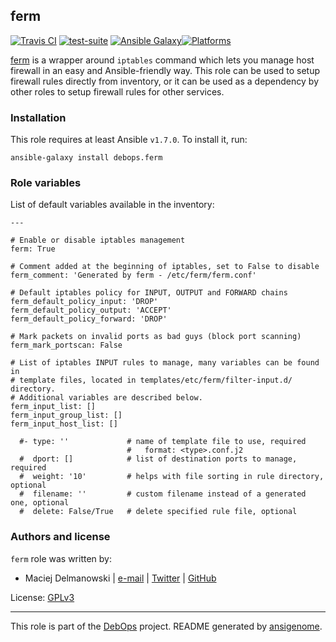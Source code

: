 ## ferm

[![Travis CI](https://secure.travis-ci.org/debops/ansible-ferm.png)](http://travis-ci.org/debops/ansible-ferm) [![test-suite](http://img.shields.io/badge/test--suite-ansible--ferm-blue.svg)](https://github.com/debops/test-suite/tree/master/ansible-ferm/) [![Ansible Galaxy](http://img.shields.io/badge/galaxy-debops.ferm-660198.svg)](https://galaxy.ansible.com/list#/roles/1565)[![Platforms](http://img.shields.io/badge/platforms-debian%20|%20ubuntu-lightgrey.svg)](#)

[ferm](http://ferm.foo-projects.org/) is a wrapper around `iptables`
command which lets you manage host firewall in an easy and Ansible-friendly
way. This role can be used to setup firewall rules directly from inventory,
or it can be used as a dependency by other roles to setup firewall rules
for other services.


### Installation

This role requires at least Ansible `v1.7.0`. To install it, run:

    ansible-galaxy install debops.ferm






### Role variables

List of default variables available in the inventory:

    ---
    
    # Enable or disable iptables management
    ferm: True
    
    # Comment added at the beginning of iptables, set to False to disable
    ferm_comment: 'Generated by ferm - /etc/ferm/ferm.conf'
    
    # Default iptables policy for INPUT, OUTPUT and FORWARD chains
    ferm_default_policy_input: 'DROP'
    ferm_default_policy_output: 'ACCEPT'
    ferm_default_policy_forward: 'DROP'
    
    # Mark packets on invalid ports as bad guys (block port scanning)
    ferm_mark_portscan: False
    
    # List of iptables INPUT rules to manage, many variables can be found in
    # template files, located in templates/etc/ferm/filter-input.d/ directory.
    # Additional variables are described below.
    ferm_input_list: []
    ferm_input_group_list: []
    ferm_input_host_list: []
    
      #- type: ''             # name of template file to use, required
                              #   format: <type>.conf.j2
      #  dport: []            # list of destination ports to manage, required
      #  weight: '10'         # helps with file sorting in rule directory, optional
      #  filename: ''         # custom filename instead of a generated one, optional
      #  delete: False/True   # delete specified rule file, optional




### Authors and license

`ferm` role was written by:

- Maciej Delmanowski | [e-mail](mailto:drybjed@gmail.com) | [Twitter](https://twitter.com/drybjed) | [GitHub](https://github.com/drybjed)

License: [GPLv3](https://tldrlegal.com/license/gnu-general-public-license-v3-(gpl-3))

***

This role is part of the [DebOps](http://debops.org/) project. README generated by [ansigenome](https://github.com/nickjj/ansigenome/).
